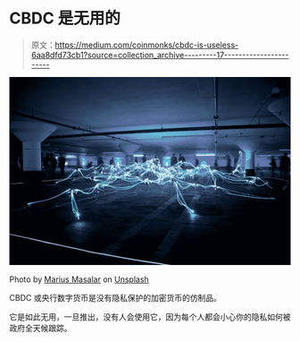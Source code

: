 # CBDC 是无用的

> 原文：<https://medium.com/coinmonks/cbdc-is-useless-6aa8dfd73cb1?source=collection_archive---------17----------------------->

![](img/012eab11e29dcfd681598ae4081e8cd7.png)

Photo by [Marius Masalar](https://unsplash.com/@marius?utm_source=medium&utm_medium=referral) on [Unsplash](https://unsplash.com?utm_source=medium&utm_medium=referral)

CBDC 或央行数字货币是没有隐私保护的加密货币的仿制品。

它是如此无用，一旦推出，没有人会使用它，因为每个人都会小心你的隐私如何被政府全天候跟踪。